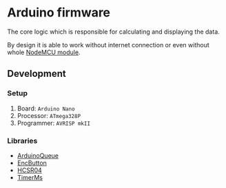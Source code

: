 # Arduino firmware

The core logic which is responsible for calculating and displaying the data.

By design it is able to work without internet connection or even without whole [NodeMCU module](../nodemcu).

## Development

### Setup

1. Board: `Arduino Nano`
2. Processor: `ATmega328P`
3. Programmer: `AVRISP mkII`

### Libraries

- [ArduinoQueue](https://github.com/EinarArnason/ArduinoQueue)
- [EncButton](https://github.com/GyverLibs/EncButton)
- [HCSR04](https://github.com/Martinsos/arduino-lib-hc-sr04)
- [TimerMs](https://github.com/GyverLibs/TimerMs)
